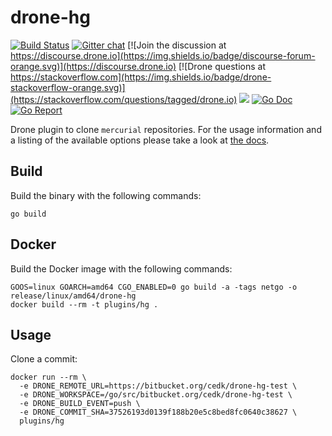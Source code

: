 # drone-hg

[![Build Status](http://cloud.drone.io/api/badges/drone-plugins/drone-hg/status.svg)](http://cloud.drone.io/drone-plugins/drone-hg)
[![Gitter chat](https://badges.gitter.im/drone/drone.png)](https://gitter.im/drone/drone)
[![Join the discussion at https://discourse.drone.io](https://img.shields.io/badge/discourse-forum-orange.svg)](https://discourse.drone.io)
[![Drone questions at https://stackoverflow.com](https://img.shields.io/badge/drone-stackoverflow-orange.svg)](https://stackoverflow.com/questions/tagged/drone.io)
[![](https://images.microbadger.com/badges/image/plugins/hg.svg)](https://microbadger.com/images/plugins/hg "Get your own image badge on microbadger.com")
[![Go Doc](https://godoc.org/github.com/drone-plugins/drone-hg?status.svg)](http://godoc.org/github.com/drone-plugins/drone-hg)
[![Go Report](https://goreportcard.com/badge/github.com/drone-plugins/drone-hg)](https://goreportcard.com/report/github.com/drone-plugins/drone-hg)

Drone plugin to clone `mercurial` repositories. For the usage information and a listing of the available options please take a look at [the docs](http://plugins.drone.io/drone-plugins/drone-hg/).

## Build

Build the binary with the following commands:

```
go build
```

## Docker

Build the Docker image with the following commands:

```
GOOS=linux GOARCH=amd64 CGO_ENABLED=0 go build -a -tags netgo -o release/linux/amd64/drone-hg
docker build --rm -t plugins/hg .
```

## Usage

Clone a commit:

```
docker run --rm \
  -e DRONE_REMOTE_URL=https://bitbucket.org/cedk/drone-hg-test \
  -e DRONE_WORKSPACE=/go/src/bitbucket.org/cedk/drone-hg-test \
  -e DRONE_BUILD_EVENT=push \
  -e DRONE_COMMIT_SHA=37526193d0139f188b20e5c8bed8fc0640c38627 \
  plugins/hg
```
